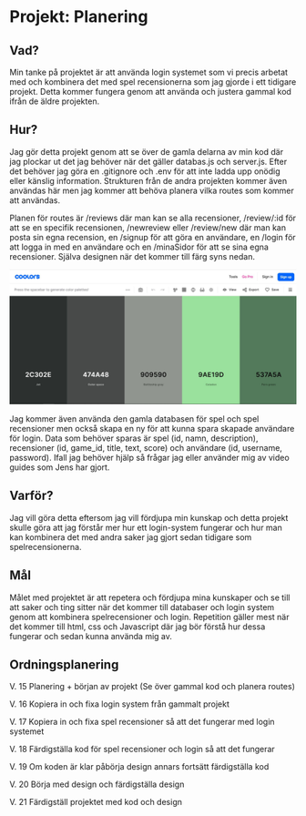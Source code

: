 # Projekt: Planering

## Vad?

Min tanke på projektet är att använda login systemet som vi precis arbetat med och kombinera det med spel recensionerna som jag gjorde i ett tidigare projekt. Detta kommer fungera genom att använda och justera gammal kod ifrån de äldre projekten.

## Hur?

Jag gör detta projekt genom att se över de gamla delarna av min kod där jag plockar ut det jag behöver när det gäller databas.js och server.js. Efter det behöver jag göra en .gitignore och .env för att inte ladda upp onödig eller känslig information. Strukturen från de andra projekten kommer även användas här men jag kommer att behöva planera vilka routes som kommer att användas.

Planen för routes är /reviews där man kan se alla recensioner, /review/:id för att se en specifik recensionen, /newreview eller /review/new där man kan posta sin egna recension, en /signup för att göra en användare, en /login för att logga in med en användare och en /minaSidor för att se sina egna recensioner. Själva designen när det kommer till färg syns nedan.

![Css color scheme](/public/images/Colors.JPG "CSS Color plan")

Jag kommer även använda den gamla databasen för spel och spel recensioner men också skapa en ny för att kunna spara skapade användare för login. Data som behöver sparas är spel (id, namn, description), recensioner (id, game_id, title, text, score) och användare (id, username, password). Ifall jag behöver hjälp så frågar jag eller använder mig av video guides som Jens har gjort. 

## Varför?

Jag vill göra detta eftersom jag vill fördjupa min kunskap och detta projekt skulle göra att jag förstår mer hur ett login-system fungerar och hur man kan kombinera det med andra saker jag gjort sedan tidigare som spelrecensionerna.

## Mål

Målet med projektet är att repetera och fördjupa mina kunskaper och se till att saker och ting sitter när det kommer till databaser och login system genom att kombinera spelrecensioner och login. Repetition gäller mest när det kommer till html, css och Javascript där jag bör förstå hur dessa fungerar och sedan kunna använda mig av.

## Ordningsplanering

V. 15
Planering + början av projekt (Se över gammal kod och planera routes)

V. 16
Kopiera in och fixa login system från gammalt projekt


V. 17
Kopiera in och fixa spel recensioner så att det fungerar med login systemet

V. 18
Färdigställa kod för spel recensioner och login så att det fungerar

V. 19
Om koden är klar påbörja design annars fortsätt färdigställa kod

V. 20
Börja med design och färdigställa design

V. 21
Färdigställ projektet med kod och design
